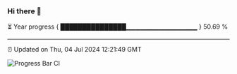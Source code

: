 ### Hi there 👋

⏳ Year progress { ███████████████▁▁▁▁▁▁▁▁▁▁▁▁▁▁▁ } 50.69 %

---

⏰ Updated on Thu, 04 Jul 2024 12:21:49 GMT

![Progress Bar CI](https://github.com/liununu/liununu/workflows/Progress%20Bar%20CI/badge.svg)
